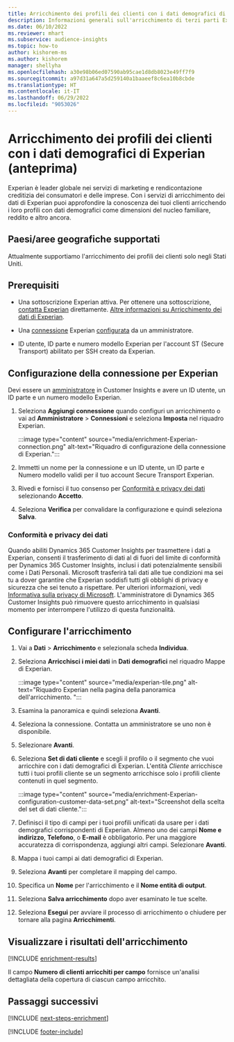 ```yaml
---
title: Arricchimento dei profili dei clienti con i dati demografici di Experian (anteprima)
description: Informazioni generali sull'arricchimento di terzi parti Experian.
ms.date: 06/10/2022
ms.reviewer: mhart
ms.subservice: audience-insights
ms.topic: how-to
author: kishorem-ms
ms.author: kishorem
manager: shellyha
ms.openlocfilehash: a30e98b06ed07590ab95cae1d8db8023e49ff7f9
ms.sourcegitcommit: a97d31a647a5d259140a1baaeef8c6ea10b8cbde
ms.translationtype: HT
ms.contentlocale: it-IT
ms.lasthandoff: 06/29/2022
ms.locfileid: "9053026"
---
```

# <a name="enrich-customer-profiles-with-demographics-from-experian-preview"></a>Arricchimento dei profili dei clienti con i dati demografici di Experian (anteprima)

Experian è leader globale nei servizi di marketing e rendicontazione creditizia dei consumatori e delle imprese. Con i servizi di arricchimento dei dati di Experian puoi approfondire la conoscenza dei tuoi clienti arricchendo i loro profili con dati demografici come dimensioni del nucleo familiare, reddito e altro ancora.

## <a name="supported-countriesregions"></a>Paesi/aree geografiche supportati

Attualmente supportiamo l'arricchimento dei profili dei clienti solo negli Stati Uniti.

## <a name="prerequisites"></a>Prerequisiti

- Una sottoscrizione Experian attiva. Per ottenere una sottoscrizione, [contatta Experian](https://www.experian.com/marketing-services/contact) direttamente. [Altre informazioni su Arricchimento dei dati di Experian](https://www.experian.com/marketing-services/microsoft?cmpid=ems_web_mci_cdppage).

- Una [connessione](connections.md) Experian [configurata](#configure-the-connection-for-experian) da un amministratore.

- ID utente, ID parte e numero modello Experian per l'account ST (Secure Transport) abilitato per SSH creato da Experian.

## <a name="configure-the-connection-for-experian"></a>Configurazione della connessione per Experian

Devi essere un [amministratore](permissions.md#admin) in Customer Insights e avere un ID utente, un ID parte e un numero modello Experian.

1. Seleziona **Aggiungi connessione** quando configuri un arricchimento o vai ad **Amministratore** > **Connessioni** e seleziona **Imposta** nel riquadro Experian.

   :::image type="content" source="media/enrichment-Experian-connection.png" alt-text="Riquadro di configurazione della connessione di Experian.":::

1. Immetti un nome per la connessione e un ID utente, un ID parte e Numero modello validi per il tuo account Secure Transport Experian.

1. Rivedi e fornisci il tuo consenso per [Conformità e privacy dei dati](#data-privacy-and-compliance) selezionando **Accetto**.

1. Seleziona **Verifica** per convalidare la configurazione e quindi seleziona **Salva**.

### <a name="data-privacy-and-compliance"></a>Conformità e privacy dei dati

Quando abiliti Dynamics 365 Customer Insights per trasmettere i dati a Experian, consenti il trasferimento di dati al di fuori del limite di conformità per Dynamics 365 Customer Insights, inclusi i dati potenzialmente sensibili come i Dati Personali. Microsoft trasferirà tali dati alle tue condizioni ma sei tu a dover garantire che Experian soddisfi tutti gli obblighi di privacy e sicurezza che sei tenuto a rispettare. Per ulteriori informazioni, vedi [Informativa sulla privacy di Microsoft](https://go.microsoft.com/fwlink/?linkid=396732). L'amministratore di Dynamics 365 Customer Insights può rimuovere questo arricchimento in qualsiasi momento per interrompere l'utilizzo di questa funzionalità.

## <a name="configure-the-enrichment"></a>Configurare l'arricchimento

1. Vai a **Dati** > **Arricchimento** e selezionala scheda **Individua**.

1. Seleziona **Arricchisci i miei dati** in **Dati demografici** nel riquadro Mappe di Experian.

   :::image type="content" source="media/experian-tile.png" alt-text="Riquadro Experian nella pagina della panoramica dell'arricchimento. ":::

1. Esamina la panoramica e quindi seleziona **Avanti**.

1. Seleziona la connessione. Contatta un amministratore se uno non è disponibile.

1. Selezionare **Avanti**.

1. Seleziona **Set di dati cliente** e scegli il profilo o il segmento che vuoi arricchire con i dati demografici di Experian. L'entità *Cliente* arricchisce tutti i tuoi profili cliente se un segmento arricchisce solo i profili cliente contenuti in quel segmento.

    :::image type="content" source="media/enrichment-Experian-configuration-customer-data-set.png" alt-text="Screenshot della scelta del set di dati cliente.":::

1. Definisci il tipo di campi per i tuoi profili unificati da usare per i dati demografici corrispondenti di Experian. Almeno uno dei campi **Nome e indirizzo**, **Telefono**, o **E-mail** è obbligatorio. Per una maggiore accuratezza di corrispondenza, aggiungi altri campi. Selezionare **Avanti**.

1. Mappa i tuoi campi ai dati demografici di Experian.

1. Seleziona **Avanti** per completare il mapping del campo.

1. Specifica un **Nome** per l'arricchimento e il **Nome entità di output**.

1. Seleziona **Salva arricchimento** dopo aver esaminato le tue scelte.

1. Seleziona **Esegui** per avviare il processo di arricchimento o chiudere per tornare alla pagina **Arricchimenti**.

## <a name="view-enrichment-results"></a>Visualizzare i risultati dell'arricchimento

[!INCLUDE [enrichment-results](includes/enrichment-results.md)]

Il campo **Numero di clienti arricchiti per campo** fornisce un'analisi dettagliata della copertura di ciascun campo arricchito.

## <a name="next-steps"></a>Passaggi successivi

[!INCLUDE [next-steps-enrichment](includes/next-steps-enrichment.md)]

[!INCLUDE [footer-include](includes/footer-banner.md)]
